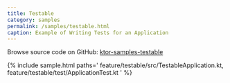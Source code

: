 ```yaml
---
title: Testable
category: samples
permalink: /samples/testable.html
caption: Example of Writing Tests for an Application
---
```


Browse source code on GitHub: [ktor-samples-testable](https://github.com/ktorio/ktor-samples/tree/master/feature/testable)

{% include sample.html paths='
    feature/testable/src/TestableApplication.kt,
    feature/testable/test/ApplicationTest.kt
' %}